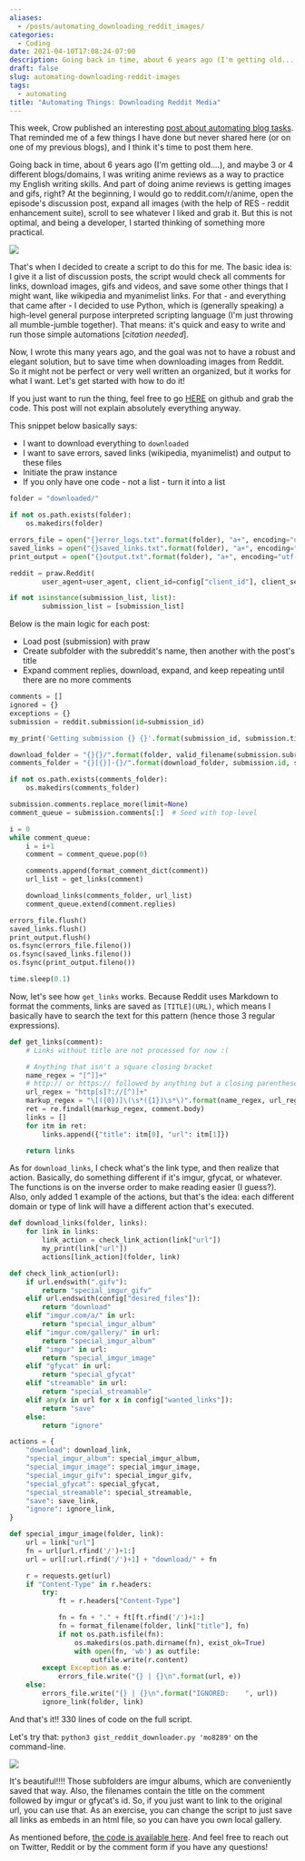 ```yaml
---
aliases:
  - /posts/automating_downloading_reddit_images/
categories:
  - Coding
date: 2021-04-10T17:08:24-07:00
description: Going back in time, about 6 years ago (I'm getting old....), and maybe 3 or 4 different blogs/domains, I was writing anime reviews as a way to practice my English writing skills. And part of doing anime reviews is getting images and gifs, right? At the beginning, I would go to reddit.com/r/anime, open the episode's discussion post, expand all images (with the help of RES - reddit enhancement suite), scroll to see whatever I liked and grab it. But this is not optimal, and being a developer, I started thinking of something more practical.
draft: false
slug: automating-downloading-reddit-images
tags:
  - automating
title: "Automating Things: Downloading Reddit Media"
---
```


This week, Crow published an interesting [post about automating blog tasks](https://www.crowsworldofanime.com/posts/automating-blog-tasks-blog-shop-talk/). That reminded me of a few things I have done but never shared here (or on one of my previous blogs), and I think it's time to post them here.

Going back in time, about 6 years ago (I'm getting old....), and maybe 3 or 4 different blogs/domains, I was writing anime reviews as a way to practice my English writing skills. And part of doing anime reviews is getting images and gifs, right? At the beginning, I would go to reddit.com/r/anime, open the episode's discussion post, expand all images (with the help of RES - reddit enhancement suite), scroll to see whatever I liked and grab it. But this is not optimal, and being a developer, I started thinking of something more practical.

![](https://i.imgur.com/tBhj7cK.png)

<!--more-->

That's when I decided to create a script to do this for me. The basic idea is: I give it a list of discussion posts, the script would check all comments for links, download images, gifs and videos, and save some other things that I might want, like wikipedia and myanimelist links. For that - and everything that came after - I decided to use Python, which is (generally speaking) a high-level general purpose interpreted scripting language (I'm just throwing all mumble-jumble together). That means: it's quick and easy to write and run those simple automations [*citation needed*].

Now, I wrote this many years ago, and the goal was not to have a robust and elegant solution, but to save time when downloading images from Reddit. So it might not be perfect or very well written an organized, but it works for what I want. Let's get started with how to do it!

If you just want to run the thing, feel free to go [HERE](https://gist.github.com/thiagomgd/4566ea92084f328c62ea6116521b959e) on github and grab the code. This post will not explain absolutely everything anyway.

This snippet below basically says:

- I want to download everything to `downloaded`
- I want to save errors, saved links (wikipedia, myanimelist) and output to these files
- Initiate the praw instance
- If you only have one code - not a list - turn it into a list

```python
folder = "downloaded/"

if not os.path.exists(folder):
	os.makedirs(folder)

errors_file = open("{}error_logs.txt".format(folder), "a+", encoding="utf-8")
saved_links = open("{}saved_links.txt".format(folder), "a+", encoding="utf-8")
print_output = open("{}output.txt".format(folder), "a+", encoding="utf-8")

reddit = praw.Reddit(
		user_agent=user_agent, client_id=config["client_id"], client_secret=config["client_secret"])

if not isinstance(submission_list, list):
		submission_list = [submission_list]
```

Below is the main logic for each post:

- Load post (submission) with praw
- Create subfolder with the subreddit's name, then another with the post's title
- Expand comment replies, download, expand, and keep repeating until there are no more comments

```python
comments = []
ignored = {}
exceptions = {}
submission = reddit.submission(id=submission_id)

my_print('Getting submission {} {}'.format(submission_id, submission.title))

download_folder = "{}{}/".format(folder, valid_filename(submission.subreddit.display_name))
comments_folder = "{}[{}]-{}/".format(download_folder, submission.id, submission.title)

if not os.path.exists(comments_folder):
    os.makedirs(comments_folder)       

submission.comments.replace_more(limit=None)
comment_queue = submission.comments[:]  # Seed with top-level

i = 0
while comment_queue:
    i = i+1
    comment = comment_queue.pop(0)

    comments.append(format_comment_dict(comment))
    url_list = get_links(comment)

    download_links(comments_folder, url_list)
    comment_queue.extend(comment.replies)

errors_file.flush()
saved_links.flush()
print_output.flush()
os.fsync(errors_file.fileno())
os.fsync(saved_links.fileno())
os.fsync(print_output.fileno())

time.sleep(0.1)
```

Now, let's see how `get_links` works. Because Reddit uses Markdown to format the comments, links are saved as `[TITLE](URL)`, which means I basically have to search the text for this pattern (hence those 3 regular expressions).

```python
def get_links(comment):
    # Links without title are not processed for now :(

    # Anything that isn't a square closing bracket
    name_regex = "[^]]+"
    # http:// or https:// followed by anything but a closing parentheses
    url_regex = "http[s]?://[^)]+"
    markup_regex = "\[({0})]\(\s*({1})\s*\)".format(name_regex, url_regex)
    ret = re.findall(markup_regex, comment.body)
    links = []
    for itm in ret:
        links.append({"title": itm[0], "url": itm[1]})

    return links
```

As for `download_links`, I check what's the link type, and then realize that action. Basically, do something different if it's imgur, gfycat, or whatever. The functions is on the inverse order to make reading easier (I guess?). Also, only added 1 example of the actions, but that's the idea: each different domain or type of link will have a different action that's executed.

```python
def download_links(folder, links):
    for link in links:
        link_action = check_link_action(link["url"])
        my_print(link["url"])
        actions[link_action](folder, link)

def check_link_action(url):
    if url.endswith(".gifv"):
        return "special_imgur_gifv"
    elif url.endswith(config["desired_files"]):
        return "download"
    elif "imgur.com/a/" in url:
        return "special_imgur_album"
    elif "imgur.com/gallery/" in url:
        return "special_imgur_album"
    elif "imgur" in url:
        return "special_imgur_image"
    elif "gfycat" in url:
        return "special_gfycat"
    elif "streamable" in url:
        return "special_streamable"
    elif any(x in url for x in config["wanted_links"]):
        return "save"
    else:
        return "ignore"

actions = {
    "download": download_link,
    "special_imgur_album": special_imgur_album,
    "special_imgur_image": special_imgur_image,
    "special_imgur_gifv": special_imgur_gifv,
    "special_gfycat": special_gfycat,
    "special_streamable": special_streamable,
    "save": save_link,
    "ignore": ignore_link,
}

def special_imgur_image(folder, link):
    url = link["url"]
    fn = url[url.rfind('/')+1:]
    url = url[:url.rfind('/')+1] + "download/" + fn

    r = requests.get(url)
    if "Content-Type" in r.headers:
        try:
            ft = r.headers["Content-Type"]

            fn = fn + "." + ft[ft.rfind('/')+1:]
            fn = format_filename(folder, link["title"], fn)
            if not os.path.isfile(fn):
                os.makedirs(os.path.dirname(fn), exist_ok=True)
                with open(fn, 'wb') as outfile:
                    outfile.write(r.content)
        except Exception as e: 
            errors_file.write("{} | {}\n".format(url, e))
    else:
        errors_file.write("{} | {}\n".format("IGNORED:    ", url))
        ignore_link(folder, link)
```

And that's it!! 330 lines of code on the full script.

Let's try that: `python3 gist_reddit_downloader.py 'mo8289'` on the command-line.

![](https://i.imgur.com/xtFxVuQ.png)

It's beautiful!!!! Those subfolders are imgur albums, which are conveniently saved that way. Also, the filenames contain the title on the comment followed by imgur or gfycat's id. So, if you just want to link to the original url, you can use that. As an exercise, you can change the script to just save all links as embeds in an html file, so you can have you own local gallery.

As mentioned before, [the code is available here](https://gist.github.com/thiagomgd/4566ea92084f328c62ea6116521b959e). And feel free to reach out on Twitter, Reddit or by the comment form if you have any questions!
